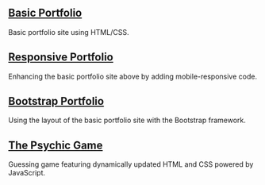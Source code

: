 ## [Basic Portfolio](http://kristin-i.com/Homework/Basic-Portfolio/)
Basic portfolio site using HTML/CSS.

## [Responsive Portfolio](http://kristin-i.com/Homework/Responsive-Portfolio/)
Enhancing the basic portfolio site above by adding mobile-responsive code.

## [Bootstrap Portfolio](http://kristin-i.com/Homework/Bootstrap-Portfolio/)
Using the layout of the basic portfolio site with the Bootstrap framework.

## [The Psychic Game](http://kristin-i.com/Homework/Psychic-Game/)
Guessing game featuring dynamically updated HTML and CSS powered by JavaScript.

